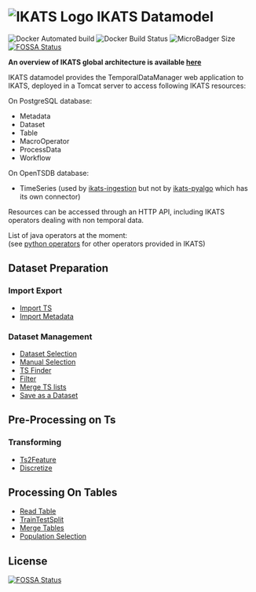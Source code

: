 # ![IKATS Logo](https://ikats.github.io/img/Logo-ikats-icon.png) IKATS Datamodel

![Docker Automated build](https://img.shields.io/docker/automated/ikats/datamodel.svg)
![Docker Build Status](https://img.shields.io/docker/build/ikats/datamodel.svg)
![MicroBadger Size](https://img.shields.io/microbadger/image-size/ikats/datamodel.svg)
[![FOSSA Status](https://app.fossa.io/api/projects/git%2Bgithub.com%2FIKATS%2Fikats-datamodel.svg?type=shield)](https://app.fossa.io/projects/git%2Bgithub.com%2FIKATS%2Fikats-datamodel?ref=badge_shield)

**An overview of IKATS global architecture is available [here](https://github.com/IKATS/IKATS)**

IKATS datamodel provides the TemporalDataManager web application to IKATS, deployed in a Tomcat server to access following IKATS resources:  

On PostgreSQL database:
* Metadata
* Dataset
* Table
* MacroOperator
* ProcessData
* Workflow  

On OpenTSDB database:
* TimeSeries (used by [ikats-ingestion](https://github.com/IKATS/ikats-ingestion) but not by [ikats-pyalgo](https://github.com/IKATS/ikats-pyalgo) which has its own connector)

Resources can be accessed through an HTTP API, including IKATS operators dealing with non temporal data.  

List of java operators at the moment:  
(see [python operators](https://github.com/IKATS/ikats-pyalgo) for other operators provided in IKATS)


## Dataset Preparation
 

### Import Export

- [Import TS](/doc/operators/importTs.html)
- [Import Metadata](/doc/operators/importMetadata.html)
 
### Dataset Management

- [Dataset Selection](/doc/operators/datasetSelection.html)
- [Manual Selection](/doc/operators/manualSelection.html)
- [TS Finder](/doc/operators/tsFinder.html)
- [Filter](/doc/operators/filter.html)
- [Merge TS lists](/doc/operators/mergeTsLists.html)
- [Save as a Dataset](/doc/operators/saveAsDataset.html)
 

## Pre-Processing on Ts 

 
### Transforming

- [Ts2Feature](/doc/operators/ts2Feature.html)
- [Discretize](/doc/operators/discretize.html)

 
 ## Processing On Tables

- [Read Table](/doc/operators/readTable.html)
- [TrainTestSplit](/doc/operators/trainTestSplit.html)
- [Merge Tables](/doc/operators/mergeTables.html)
- [Population Selection](/doc/operators/populationSelection.html)


## License
[![FOSSA Status](https://app.fossa.io/api/projects/git%2Bgithub.com%2FIKATS%2Fikats-datamodel.svg?type=large)](https://app.fossa.io/projects/git%2Bgithub.com%2FIKATS%2Fikats-datamodel?ref=badge_large)